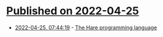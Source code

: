 # [Published on 2022-04-25](index.md)

* [2022-04-25, 07:44:19](https://news.ycombinator.com/item?id=31151591) - [The Hare programming language](https://harelang.org/blog/2022-04-25-announcing-hare/)
